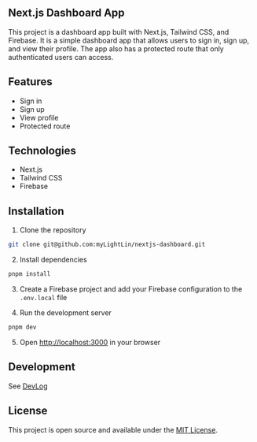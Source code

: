 ## Next.js Dashboard App

This project is a dashboard app built with Next.js, Tailwind CSS, and Firebase. It is a simple dashboard app that allows users to sign in, sign up, and view their profile. The app also has a protected route that only authenticated users can access.

## Features

- Sign in
- Sign up
- View profile
- Protected route

## Technologies

- Next.js
- Tailwind CSS
- Firebase

## Installation

1. Clone the repository

```bash
git clone git@github.com:myLightLin/nextjs-dashboard.git
```

2. Install dependencies

```bash
pnpm install
```

3. Create a Firebase project and add your Firebase configuration to the `.env.local` file

4. Run the development server

```bash
pnpm dev
```

5. Open [http://localhost:3000](http://localhost:3000) in your browser

## Development

See [DevLog](https://github.com/myLightLin/nextjs-dashboard/issues/2)

## License

This project is open source and available under the [MIT License](LICENSE).
